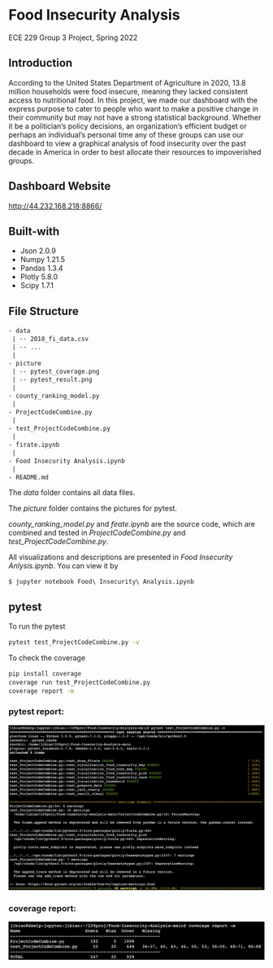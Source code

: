 # Food Insecurity Analysis
ECE 229 Group 3 Project, Spring 2022

## Introduction
According to the United States Department of Agriculture in 2020, 13.8 million households were food insecure, meaning they lacked consistent access to nutritional food. In this project, we made our dashboard with the express purpose to cater to people who want to make a positive change in their community but may not have a strong statistical background. Whether it be a politician’s policy decisions, an organization’s efficient budget or perhaps an individual’s personal time any of these groups can use our dashboard to view a graphical analysis of food insecurity over the past decade in America in order to best allocate their resources to impoverished groups.

## Dashboard Website
http://44.232.168.218:8866/

## Built-with
- Json 2.0.9
- Numpy 1.21.5
- Pandas 1.3.4
- Plotly 5.8.0
- Scipy 1.7.1

## File Structure
```
- data
 | -- 2018_fi_data.csv
 | -- ...
 |
- picture
 | -- pytest_coverage.png
 | -- pytest_result.png
 |
- county_ranking_model.py
 |
- ProjectCodeCombine.py
 |
- test_ProjectCodeCombine.py
 |
- firate.ipynb
 |
- Food Insecurity Analysis.ipynb
 |
- README.md
```

The *data* folder contains all data files.

The *picture* folder contains the pictures for pytest.

*county_ranking_model.py* and *firate.ipynb* are the source code, which are combined and tested in *ProjectCodeCombine.py* and *test_ProjectCodeCombine.py*.

All visualizations and descriptions are presented in *Food Insecurity Anlysis.ipynb*. You can view it by
```
$ jupyter notebook Food\ Insecurity\ Analysis.ipynb
```


## pytest

To run the pytest
```bash
pytest test_ProjectCodeCombine.py -v
```

To check the coverage
```bash
pip install coverage
coverage run test_ProjectCodeCombine.py
coverage report -m
```

### pytest report:
![Alt text](picture/pytest_result.png?raw=true)

### coverage report:
![Alt text](picture/pytest_coverage.png?raw=true)
